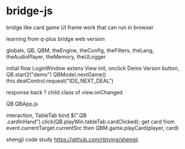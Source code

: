 # bridge-js
bridge like card game UI frame work that can run in browser

learning from q-plus bridge web version

globals, QB, QBM, theEngine, theConfig, theFilters, theLang, theAudioPlayer, theMemory, theULogger

initial flow
LoginWindow extens View
  init, onclick Demo Verson button, QB.start2(\"demo\")
    QBModel.nextGame() this.dealControl.request("IDS_NEXT_DEAL")

response back ? child class of view.onChanged

QB QBApp.js

interaction,
 TableTab bind $(".QB .cardInHand").click(QB.playWin.tableTab.cardClicked);
   get card from event.currentTarget.currentSrc then QBM.game.playCard(player, card)

shengji code study
https://github.com/rbtying/shengji
